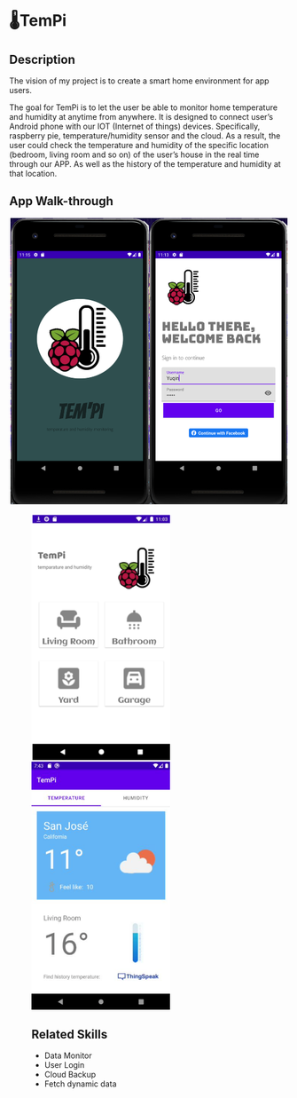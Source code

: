 
# 🌡️TemPi


## Description
The vision of my project is to create a smart home environment for app users. 

The goal for TemPi is to let the user be able to monitor home temperature and humidity at anytime from anywhere.
It  is designed to connect user’s Android phone with our IOT (Internet of things) devices. Specifically, raspberry pie, temperature/humidity sensor and the cloud. As a result, the user could check the temperature and humidity of the specific location (bedroom, living room and so on) of the user’s house in the real time through our APP. As well as the history of the temperature and humidity at that location.

## App Walk-through
<center class="half"><img src="load.png" width = "250"><img src="login.png" width = "250"></center>
<figure class="third"><img src="position.png" width = "250"><img src="temp.png" width = "250"></center>

## Related Skills
* Data Monitor
* User Login
* Cloud Backup
* Fetch dynamic data
